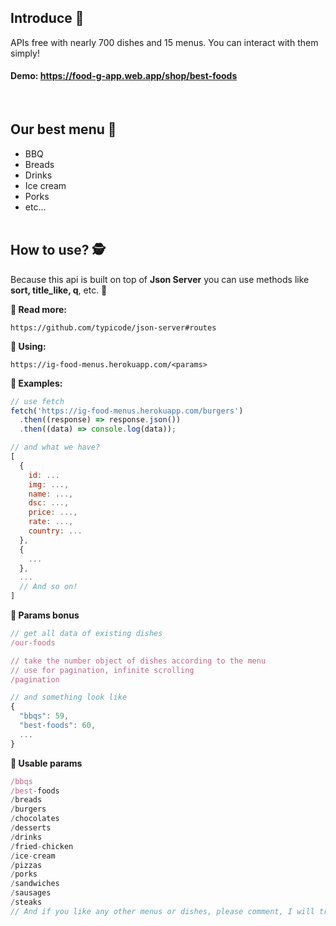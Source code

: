 ## **Introduce 🍺**

APIs free with nearly 700 dishes and 15 menus. You can interact with them simply!
<br />

#### **Demo:** https://food-g-app.web.app/shop/best-foods

<br />

## **Our best menu 🍔**

- BBQ
- Breads
- Drinks
- Ice cream
- Porks
- etc...
  <br />
  <br />

## **How to use? 🕵️**

Because this api is built on top of **Json Server** you can use methods like **sort, title_like, q**, etc. 👏

**🍩 Read more:**

```
https://github.com/typicode/json-server#routes
```

**🍞 Using:**

```
https://ig-food-menus.herokuapp.com/<params>
```

**🍕 Examples:**

```js
// use fetch
fetch('https://ig-food-menus.herokuapp.com/burgers')
  .then((response) => response.json())
  .then((data) => console.log(data));

// and what we have?
[
  {
    id: ...
    img: ...,
    name: ...,
    dsc: ...,
    price: ...,
    rate: ...,
    country: ...
  },
  {
    ...
  },
  ...
  // And so on!
]
```

**🍣 Params bonus**

```js
// get all data of existing dishes
/our-foods

// take the number object of dishes according to the menu
// use for pagination, infinite scrolling
/pagination

// and something look like
{
  "bbqs": 59,
  "best-foods": 60,
  ...
}
```

**🍻 Usable params**

```js
/bbqs
/best-foods
/breads
/burgers
/chocolates
/desserts
/drinks
/fried-chicken
/ice-cream
/pizzas
/porks
/sandwiches
/sausages
/steaks
// And if you like any other menus or dishes, please comment, I will try to add them as soon as possible. Enjoy!!
```
